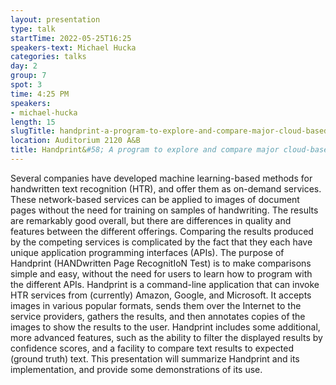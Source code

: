 ```yaml
---
layout: presentation
type: talk 
startTime: 2022-05-25T16:25
speakers-text: Michael Hucka
categories: talks
day: 2
group: 7
spot: 3
time: 4:25 PM
speakers:
- michael-hucka
length: 15
slugTitle: handprint-a-program-to-explore-and-compare-major-cloud-based-services-for-handwritten-text-recognition
location: Auditorium 2120 A&B
title: Handprint&#58; A program to explore and compare major cloud-based services for handwritten text recognition
---
```

Several companies have developed machine learning-based methods for handwritten text recognition (HTR), and offer them as on-demand services. These network-based services can be applied to images of document pages without the need for training on samples of handwriting. The results are remarkably good overall, but there are differences in quality and features between the different offerings. Comparing the results produced by the competing services is complicated by the fact that they each have unique application programming interfaces (APIs). The purpose of Handprint (HANDwritten Page RecognitIoN Test) is to make comparisons simple and easy, without the need for users to learn how to program with the different APIs. Handprint is a command-line application that can invoke HTR services from (currently) Amazon, Google, and Microsoft. It accepts images in various popular formats, sends them over the Internet to the service providers, gathers the results, and then annotates copies of the images to show the results to the user. Handprint includes some additional, more advanced features, such as the ability to filter the displayed results by confidence scores, and a facility to compare text results to expected (ground truth) text. This presentation will summarize Handprint and its implementation, and provide some demonstrations of its use.